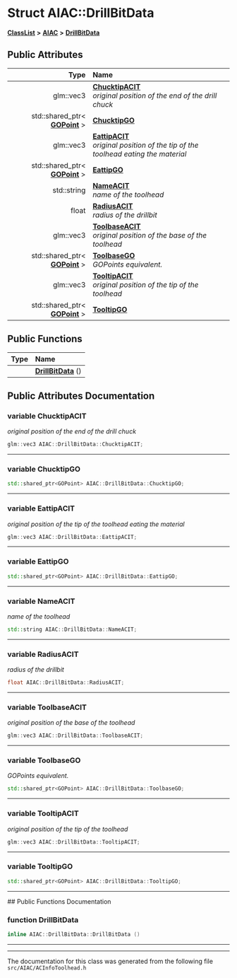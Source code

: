 

# Struct AIAC::DrillBitData



[**ClassList**](annotated.md) **>** [**AIAC**](namespaceAIAC.md) **>** [**DrillBitData**](structAIAC_1_1DrillBitData.md)


























## Public Attributes

| Type | Name |
| ---: | :--- |
|  glm::vec3 | [**ChucktipACIT**](#variable-chucktipacit)  <br>_original position of the end of the drill chuck_  |
|  std::shared\_ptr&lt; [**GOPoint**](classAIAC_1_1GOPoint.md) &gt; | [**ChucktipGO**](#variable-chucktipgo)  <br> |
|  glm::vec3 | [**EattipACIT**](#variable-eattipacit)  <br>_original position of the tip of the toolhead eating the material_  |
|  std::shared\_ptr&lt; [**GOPoint**](classAIAC_1_1GOPoint.md) &gt; | [**EattipGO**](#variable-eattipgo)  <br> |
|  std::string | [**NameACIT**](#variable-nameacit)  <br>_name of the toolhead_  |
|  float | [**RadiusACIT**](#variable-radiusacit)  <br>_radius of the drillbit_  |
|  glm::vec3 | [**ToolbaseACIT**](#variable-toolbaseacit)  <br>_original position of the base of the toolhead_  |
|  std::shared\_ptr&lt; [**GOPoint**](classAIAC_1_1GOPoint.md) &gt; | [**ToolbaseGO**](#variable-toolbasego)  <br>_GOPoints equivalent._  |
|  glm::vec3 | [**TooltipACIT**](#variable-tooltipacit)  <br>_original position of the tip of the toolhead_  |
|  std::shared\_ptr&lt; [**GOPoint**](classAIAC_1_1GOPoint.md) &gt; | [**TooltipGO**](#variable-tooltipgo)  <br> |
















## Public Functions

| Type | Name |
| ---: | :--- |
|   | [**DrillBitData**](#function-drillbitdata) () <br> |




























## Public Attributes Documentation




### variable ChucktipACIT 

_original position of the end of the drill chuck_ 
```C++
glm::vec3 AIAC::DrillBitData::ChucktipACIT;
```




<hr>



### variable ChucktipGO 

```C++
std::shared_ptr<GOPoint> AIAC::DrillBitData::ChucktipGO;
```




<hr>



### variable EattipACIT 

_original position of the tip of the toolhead eating the material_ 
```C++
glm::vec3 AIAC::DrillBitData::EattipACIT;
```




<hr>



### variable EattipGO 

```C++
std::shared_ptr<GOPoint> AIAC::DrillBitData::EattipGO;
```




<hr>



### variable NameACIT 

_name of the toolhead_ 
```C++
std::string AIAC::DrillBitData::NameACIT;
```




<hr>



### variable RadiusACIT 

_radius of the drillbit_ 
```C++
float AIAC::DrillBitData::RadiusACIT;
```




<hr>



### variable ToolbaseACIT 

_original position of the base of the toolhead_ 
```C++
glm::vec3 AIAC::DrillBitData::ToolbaseACIT;
```




<hr>



### variable ToolbaseGO 

_GOPoints equivalent._ 
```C++
std::shared_ptr<GOPoint> AIAC::DrillBitData::ToolbaseGO;
```




<hr>



### variable TooltipACIT 

_original position of the tip of the toolhead_ 
```C++
glm::vec3 AIAC::DrillBitData::TooltipACIT;
```




<hr>



### variable TooltipGO 

```C++
std::shared_ptr<GOPoint> AIAC::DrillBitData::TooltipGO;
```




<hr>
## Public Functions Documentation




### function DrillBitData 

```C++
inline AIAC::DrillBitData::DrillBitData () 
```




<hr>

------------------------------
The documentation for this class was generated from the following file `src/AIAC/ACInfoToolhead.h`

